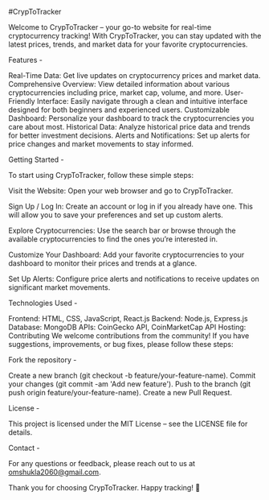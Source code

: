 #CrypToTracker

Welcome to CrypToTracker – your go-to website for real-time cryptocurrency tracking! With CrypToTracker, you can stay updated with the latest prices, trends, and market data for your favorite cryptocurrencies.

Features -

Real-Time Data: Get live updates on cryptocurrency prices and market data.
Comprehensive Overview: View detailed information about various cryptocurrencies including price, market cap, volume, and more.
User-Friendly Interface: Easily navigate through a clean and intuitive interface designed for both beginners and experienced users.
Customizable Dashboard: Personalize your dashboard to track the cryptocurrencies you care about most.
Historical Data: Analyze historical price data and trends for better investment decisions.
Alerts and Notifications: Set up alerts for price changes and market movements to stay informed.

Getting Started -

To start using CrypToTracker, follow these simple steps:

Visit the Website:
Open your web browser and go to CrypToTracker.

Sign Up / Log In: Create an account or log in if you already have one. This will allow you to save your preferences and set up custom alerts.

Explore Cryptocurrencies: Use the search bar or browse through the available cryptocurrencies to find the ones you’re interested in.

Customize Your Dashboard: Add your favorite cryptocurrencies to your dashboard to monitor their prices and trends at a glance.

Set Up Alerts: Configure price alerts and notifications to receive updates on significant market movements.

Technologies Used -

Frontend: HTML, CSS, JavaScript, React.js
Backend: Node.js, Express.js
Database: MongoDB
APIs: CoinGecko API, CoinMarketCap API
Hosting:
Contributing
We welcome contributions from the community! If you have suggestions, improvements, or bug fixes, please follow these steps:

Fork the repository -

Create a new branch (git checkout -b feature/your-feature-name).
Commit your changes (git commit -am 'Add new feature').
Push to the branch (git push origin feature/your-feature-name).
Create a new Pull Request.

License -

This project is licensed under the MIT License – see the LICENSE file for details.

Contact -

For any questions or feedback, please reach out to us at omshukla2060@gmail.com.

Thank you for choosing CrypToTracker. Happy tracking! 🚀
